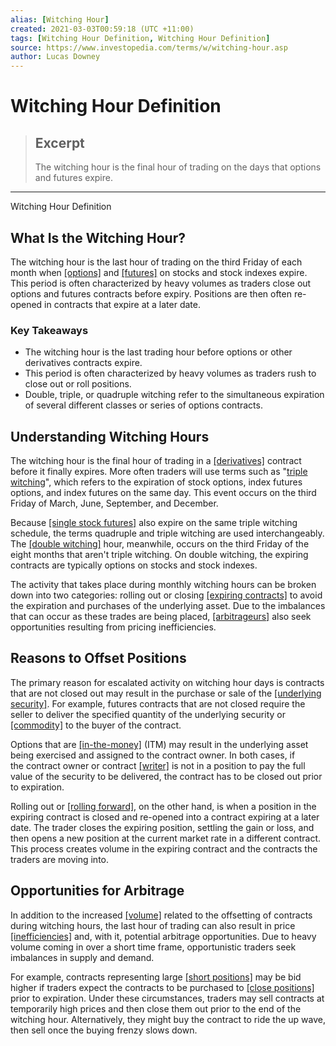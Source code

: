 ```yaml
---
alias: [Witching Hour]
created: 2021-03-03T00:59:18 (UTC +11:00)
tags: [Witching Hour Definition, Witching Hour Definition]
source: https://www.investopedia.com/terms/w/witching-hour.asp
author: Lucas Downey
---
```


# Witching Hour Definition

> ## Excerpt
> The witching hour is the final hour of trading on the days that options and futures expire.

---

Witching Hour Definition
## What Is the Witching Hour?

The witching hour is the last hour of trading on the third Friday of each month when [[options]](https://www.investopedia.com/terms/o/option.asp) and [[futures]](https://www.investopedia.com/terms/f/futurescontract.asp) on stocks and stock indexes expire. This period is often characterized by heavy volumes as traders close out options and futures contracts before expiry. Positions are then often re-opened in contracts that expire at a later date.

### Key Takeaways

-   The witching hour is the last trading hour before options or other derivatives contracts expire.
-   This period is often characterized by heavy volumes as traders rush to close out or roll positions.
-   Double, triple, or quadruple witching refer to the simultaneous expiration of several different classes or series of options contracts.

## Understanding Witching Hours

The witching hour is the final hour of trading in a [[derivatives]](https://www.investopedia.com/ask/answers/12/derivative.asp) contract before it finally expires. More often traders will use terms such as "[triple witching](https://www.investopedia.com/terms/t/triplewitchinghour.asp)", which refers to the expiration of stock options, index futures options, and index futures on the same day. This event occurs on the third Friday of March, June, September, and December.

Because [[single stock futures]](https://www.investopedia.com/terms/s/singlestockfuture.asp) also expire on the same triple witching schedule, the terms quadruple and triple witching are used interchangeably. The [[double witching]](https://www.investopedia.com/terms/d/doublewitching.asp) hour, meanwhile, occurs on the third Friday of the eight months that aren't triple witching. On double witching, the expiring contracts are typically options on stocks and stock indexes.

The activity that takes place during monthly witching hours can be broken down into two categories: rolling out or closing [[expiring contracts]](https://www.investopedia.com/terms/e/expirationdate.asp) to avoid the expiration and purchases of the underlying asset. Due to the imbalances that can occur as these trades are being placed, [[arbitrageurs]](https://www.investopedia.com/terms/a/arbitrageur.asp) also seek opportunities resulting from pricing inefficiencies.

## Reasons to Offset Positions

The primary reason for escalated activity on witching hour days is contracts that are not closed out may result in the purchase or sale of the [[underlying security]](https://www.investopedia.com/terms/u/underlying-security.asp). For example, futures contracts that are not closed require the seller to deliver the specified quantity of the underlying security or [[commodity]](https://www.investopedia.com/terms/c/commodity.asp) to the buyer of the contract.

Options that are [[in-the-money]](https://www.investopedia.com/terms/i/inthemoney.asp) (ITM) may result in the underlying asset being exercised and assigned to the contract owner. In both cases, if the contract owner or contract [[writer]](https://www.investopedia.com/terms/w/writing-an-option.asp) is not in a position to pay the full value of the security to be delivered, the contract has to be closed out prior to expiration.

Rolling out or [[rolling forward]](https://www.investopedia.com/terms/r/rollforward.asp), on the other hand, is when a position in the expiring contract is closed and re-opened into a contract expiring at a later date. The trader closes the expiring position, settling the gain or loss, and then opens a new position at the current market rate in a different contract. This process creates volume in the expiring contract and the contracts the traders are moving into.

## Opportunities for Arbitrage

In addition to the increased [[volume]](https://www.investopedia.com/terms/v/volume.asp) related to the offsetting of contracts during witching hours, the last hour of trading can also result in price [[inefficiencies]](https://www.investopedia.com/terms/i/inefficientmarket.asp) and, with it, potential arbitrage opportunities. Due to heavy volume coming in over a short time frame, opportunistic traders seek imbalances in supply and demand.

For example, contracts representing large [[short positions]](https://www.investopedia.com/terms/s/short.asp) may be bid higher if traders expect the contracts to be purchased to [[close positions]](https://www.investopedia.com/terms/c/closeposition.asp) prior to expiration. Under these circumstances, traders may sell contracts at temporarily high prices and then close them out prior to the end of the witching hour. Alternatively, they might buy the contract to ride the up wave, then sell once the buying frenzy slows down.
